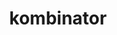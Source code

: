 ---
date:  ""
draft: false
title: "kombinator"
weight: 12
parted:
    name: ""
    goal: "Parted 1"
    desc: "Mempelajari kombinator CSS untuk menentukan hubungan antar elemen serta mengatur gaya secara lebih mudah sekaligus presisi."
    icon: ""
tasker:
    name: ""
    goal: "Parted 1"
    desc: "Mencari konsep dan prinsip dasar perpustakaan digital."
    icon: ""
assign:
    name: ""
    goal: "Parted 1"
    desc: "Membuat konsep dan prinsip dasar perpustakaan digital."
    icon: ""
metadata:
    index: false
    thumb: "cover.jpg"
    author: [ "null" ]
description: "Mempelajari kombinator CSS untuk menentukan hubungan antar elemen dan mengatur gaya secara lebih presisi."
---
